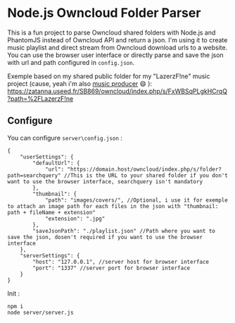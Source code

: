 # Node.js Owncloud Folder Parser
This is a fun project to parse Owncloud shared folders with Node.js and PhantomJS instead of Owncloud API and return a json. I'm using it to create music playlist and direct stream from Owncloud download urls to a website. You can use the browser user interface or directly parse and save the json with url and path configured in `config.json`.

Exemple based on my shared public folder for my "LazerzF!ne" music project (cause, yeah i'm also [music producer](https://www.youtube.com/channel/UCHhdhKc4nOABGdqtEvqpsTw) :smile: ): https://zatanna.useed.fr/SB869/owncloud/index.php/s/FxWBSqPLgkHCrqQ?path=%2FLazerzF!ne

## Configure
You can configure `server\config.json` :

    {
        "userSettings": {
            "defaultUrl": {
                "url": "https://domain.host/owncloud/index.php/s/folder?path=searchquery" //This is the URL to your shared folder if you don't want to use the browser interface, searchquery isn't mandatory
            },
            "thumbnail": {
                "path": "images/covers/", //Optional, i use it for exemple to attach an image path for each files in the json with "thumbnail: path + fileName + extension"
                "extension": ".jpg"
            },
            "saveJsonPath": "./playlist.json" //Path where you want to save the json, dosen't required if you want to use the browser interface
        },
        "serverSettings": {
            "host": "127.0.0.1", //server host for browser interface
            "port": "1337" //server port for browser interface
        }
    }

Init :

    npm i
    node server/server.js
    

